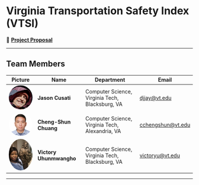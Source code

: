 # Virginia Transportation Safety Index (VTSI)

📄 [**Project Proposal**](proposal.pdf)

---

## Team Members

| Picture | Name | Department | Email |
|---------|------|------------|-------|
| <img src="images/jason.jpg" width="120px" style="border-radius:50%;"> | **Jason Cusati** | Computer Science, Virginia Tech, Blacksburg, VA | [djjay@vt.edu](mailto:djjay@vt.edu) |
| <img src="images/chengshun.jpg" width="120px" style="border-radius:50%;"> | **Cheng-Shun Chuang** | Computer Science, Virginia Tech, Alexandria, VA | [cchengshun@vt.edu](mailto:cchengshun@vt.edu) |
| <img src="images/victory.jpg" width="120px" style="border-radius:50%;"> | **Victory Uhunmwangho** | Computer Science, Virginia Tech, Blacksburg, VA | [victoryu@vt.edu](mailto:victoryu@vt.edu) |

---

<link rel="stylesheet" href="style.css">
